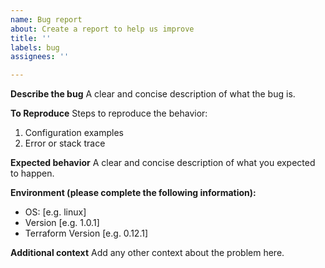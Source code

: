 ```yaml
---
name: Bug report
about: Create a report to help us improve
title: ''
labels: bug
assignees: ''

---
```


**Describe the bug**
A clear and concise description of what the bug is.

**To Reproduce**
Steps to reproduce the behavior:
1. Configuration examples
1. Error or stack trace

**Expected behavior**
A clear and concise description of what you expected to happen.

**Environment (please complete the following information):**
 - OS: [e.g. linux]
 - Version [e.g. 1.0.1]
 - Terraform Version [e.g. 0.12.1]

**Additional context**
Add any other context about the problem here.
